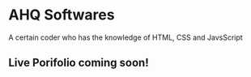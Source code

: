 # AHQ Softwares
A certain coder who has the knowledge of HTML, CSS and JavsScript

## Live Porifolio coming soon!
